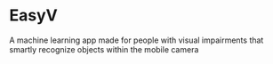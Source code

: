 # EasyV
A machine learning app made for people with visual impairments that smartly recognize objects within the mobile camera 
